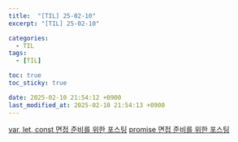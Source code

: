 ```yaml
---
title:  "[TIL] 25-02-10"
excerpt: "[TIL] 25-02-10"

categories:
  - TIL
tags:
  - [TIL]

toc: true
toc_sticky: true

date: 2025-02-10 21:54:12 +0900
last_modified_at: 2025-02-10 21:54:13 +0900
---
```


[var, let, const 면접 준비를 위한 포스팅](https://zera1004.github.io/javascript/var-let-const/)
[promise 면접 준비를 위한 포스팅](https://zera1004.github.io/javascript/promise/)